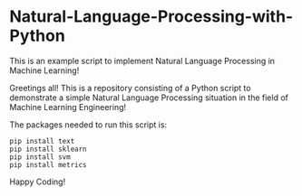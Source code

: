 # Natural-Language-Processing-with-Python
This is an example script to implement Natural Language Processing in Machine Learning! 

Greetings all! This is a repository consisting of a Python script to 
demonstrate a simple Natural Language Processing situation in the field
of Machine Learning Engineering! 

The packages needed to run this script is:

    pip install text
    pip install sklearn
    pip install svm
    pip install metrics

Happy Coding!     
